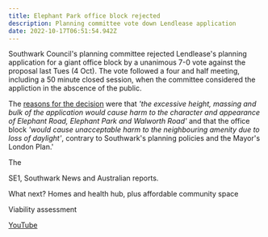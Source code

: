 ```yaml
---
title: Elephant Park office block rejected
description: Planning committee vote down Lendlease application
date: 2022-10-17T06:51:54.942Z
---
```

Southwark Council's planning committee rejected Lendlease's planning application for a giant office block by a unanimous 7-0 vote against the proposal last Tues (4 Oct).  The vote followed a four and half meeting, including a 50 minute closed session, when the committee considered the appliction in the abscence of the public.

The [reasons for the decision](https://moderngov.southwark.gov.uk/documents/g7303/Printed%20minutes%20Tuesday%2004-Oct-2022%2018.30%20Planning%20Committee.pdf?T=1) were that *'the excessive height, massing and bulk of the application would cause harm to the character and appearance of Elephant Road, Elephant Park and Walworth Road'* and that the office block *'would cause unacceptable harm to the neighbouring amenity due to loss of daylight'*, contrary to Southwark's planning policies and the Mayor's London Plan.'

The 





SE1, Southwark News and Australian reports.

What next? Homes and health hub, plus affordable community space

Viability assessment

[YouTube](https://www.google.com/url?sa=t&rct=j&q=&esrc=s&source=web&cd=&cad=rja&uact=8&ved=2ahUKEwjs6vn52eb6AhUXTkEAHTczBzkQwqsBegQICRAB&url=https%3A%2F%2Fwww.youtube.com%2Fwatch%3Fv%3DcuaEbg9sUyY&usg=AOvVaw22Kgi_RnFRaMmasoC5KxhH)